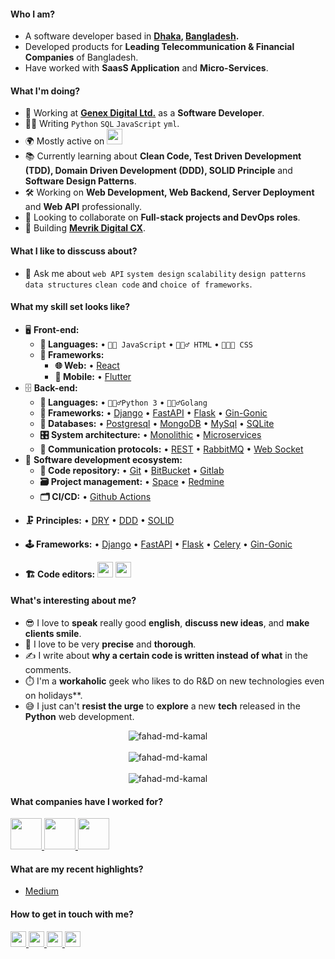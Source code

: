 #### Who I am?
- A software developer based in **[Dhaka](https://en.wikipedia.org/wiki/Dhaka), [Bangladesh](https://en.wikipedia.org/wiki/Bangladesh).** 
- Developed products for **Leading Telecommunication & Financial Companies** of Bangladesh.
- Have worked with **SaasS Application** and **Micro-Services**.
<!-- - Have 3+ years of hands-on experience in **software development** and **Server Deployment** -->

#### What I'm doing?
- 🏢 Working at **[Genex Digital Ltd.](https://genex.digital/)** as a **Software Developer**.
- 👨‍💻 Writing `Python` `SQL` `JavaScript` `yml`.
- 🌍 Mostly active on <a href="https://www.linkedin.com/in/fahad-md-kamal"><img src="https://cdn-icons-png.flaticon.com/512/174/174857.png" height=25></a>
- 📚 Currently learning about **Clean Code, Test Driven Development (TDD), Domain Driven Development (DDD), SOLID Principle** and **Software Design Patterns**.
- 🛠️ Working on **Web Development, Web Backend, Server Deployment** and **Web API** professionally.
- 👯 Looking to collaborate on **Full-stack projects and DevOps roles**.
- 🥰 Building **[Mevrik Digital CX](https://www.mevrik.com/)**.
#### What I like to disscuss about? 
- 💬 Ask me about `web API` `system design` `scalability` `design patterns` `data structures` `clean code` and `choice of frameworks`.
#### What my skill set looks like?
- 🖥 **Front-end:** 
  - **📜 Languages:** • `🧙🏻 JavaScript` • `🧚🏻‍♂️ HTML` • `👨🏻‍🎨 CSS`
  - **🔬 Frameworks:**  
    - **🌐 Web:** • [React](https://reactjs.org/)
    - **📱 Mobile:** • [Flutter](https://flutter.dev/)
- 🗄️ **Back-end:**
  - **📜 Languages:** • `🧙🏻‍♂️Python 3` • `🧙🏻‍♂️Golang`
  - **🔭 Frameworks:** • [Django](https://www.djangoproject.com/) • [FastAPI](https://fastapi.tiangolo.com/) • [Flask](https://fastapi.tiangolo.com/) • [Gin-Gonic](https://gin-gonic.com/) 
  - **💾 Databases:** • [Postgresql](https://www.postgresql.org/) • [MongoDB](https://www.mongodb.com/) • [MySql](https://www.mysql.com/) • [SQLite](https://www.sqlite.org/)
  - **🎛 System architecture:** • [Monolithic](https://microservices.io/patterns/monolithic.html) • [Microservices](https://microservices.io/patterns/microservices.html)
  - **🔌 Communication protocols:** • [REST](https://docs.microsoft.com/en-us/azure/architecture/best-practices/api-design) • [RabbitMQ](https://www.rabbitmq.com/) • [Web Socket](https://developer.mozilla.org/en-US/docs/Web/API/WebSockets_API)
- 🎡 **Software development ecosystem:**
  - **📁 Code repository:** • [Git](https://git-scm.com/) • [BitBucket](https://bitbucket.org/product) • [Gitlab](https://gitlab.com/)
  - **🗃 Project management:** • [Space](https://www.jetbrains.com/space/) • [Redmine](https://www.redmine.org/)
  - **🗂 CI/CD:** • [Github Actions](https://docs.github.com/en/actions)
<!-- - 🧙‍♂️ **Coding pattern & principles:**
  - **⚒ Patterns:**  • [Mediator](https://en.wikipedia.org/wiki/Mediator_pattern) • [Bridge](https://en.wikipedia.org/wiki/Bridge_pattern) • [CQRS](https://en.wikipedia.org/wiki/Command%E2%80%93query_separation#Command_Query_Responsibility_Separation) • [MVVM](https://en.wikipedia.org/wiki/Model%E2%80%93view%E2%80%93viewmodel) • [MVC](https://en.wikipedia.org/wiki/Model%E2%80%93view%E2%80%93controller) • [SAGA](https://microservices.io/patterns/data/saga.html) • [Event Sourcing](https://microservices.io/patterns/data/event-sourcing.html) • [Message Queuing](https://www.cloudamqp.com/blog/what-is-message-queuing.html) -->
<!--   • [ACID](https://en.wikipedia.org/wiki/ACID) -->
  - **🗜 Principles:** • [DRY](https://en.wikipedia.org/wiki/Don%27t_repeat_yourself#:~:text=%22Don%27t%20repeat%20yourself%22,data%20normalization%20to%20avoid%20redundancy.) • [DDD](https://en.wikipedia.org/wiki/Domain-driven_design) • [SOLID](https://www.digitalocean.com/community/conceptual_articles/s-o-l-i-d-the-first-five-principles-of-object-oriented-design)
  - **🕹 Frameworks:** • [Django](https://www.djangoproject.com/) • [FastAPI](https://fastapi.tiangolo.com/) • [Flask](https://fastapi.tiangolo.com/) • [Celery](https://docs.celeryq.dev/en/stable/) • [Gin-Gonic](https://gin-gonic.com/)
  
- **🏗️ Code editors:**
<a href="https://www.jetbrains.com/pycharm/"><img src="https://upload.wikimedia.org/wikipedia/commons/1/1d/PyCharm_Icon.svg" height=25></a> <a href="https://code.visualstudio.com/"><img src="https://seeklogo.com/images/V/visual-studio-code-logo-449D71944F-seeklogo.com.png" height=25></a> 
<!-- <a href="https://visualstudio.microsoft.com/"><img src="https://1000logos.net/wp-content/uploads/2020/08/Visual-Studio-Logo.png" height=25></a> -->
  
#### What's interesting about me?  
  - 😎 I love to **speak** really good **english**, **discuss new ideas**, and **make clients smile**.
  - 🧐 I love to be very **precise** and **thorough**.
  - ✍️ I write about **why a certain code is written instead of what** in the comments.
  - ⏱️ I'm a **workaholic** geek who likes to do R&D on new technologies even on holidays**.
  - 😅 I just can't **resist the urge** to **explore** a new **tech** released in the **Python** web development.


<!--Github Stats-->
<p align="center">  
  <img align="center" src="https://github-readme-stats.vercel.app/api/top-langs?username=fahad-md-kamal&show_icons=true&locale=en&layout=compact" alt="fahad-md-kamal" />
<br>
<br>
<img align="center" src="https://github-readme-stats.vercel.app/api?username=fahad-md-kamal&show_icons=true&locale=en&hide_title=true" alt="fahad-md-kamal" />
<br>
<br>
<img align="center" src="https://github-readme-streak-stats.herokuapp.com/?user=fahad-md-kamal&" alt="fahad-md-kamal" /> 
</p>

#### What companies have I worked for?
<p left="center">
  <a href="https://genex.digital/">
    <img src="https://genex.digital/images/genex-digital.png" height=50>
    </a> 
  <a href="https://www.aleshatech.net/">
    <img src="https://www.aleshatech.net/wp-content/uploads/2021/12/Alesha-Tech-New-Logo.png" height=50> 
  </a>
  <a href="https://dreamarray.com/">
    <img src="https://dreamarray.com/daweb/wp-content/themes/da_wp/images/logo.png" height=50>
  </a>
</p>

#### What are my recent highlights?
- [Medium](https://medium.com/@fahadmdkamal)


#### How to get in touch with me?
<p left="center">
<a href="https://twitter.com/FahadMdKamal" target="_blank">
  <img src="https://img.shields.io/badge/twitter-%231DA1F2.svg?&style=for-the-badge&logo=twitter&logoColor=white" height=25>
</a> 
<a href="https://www.linkedin.com/in/fahad-md-kamal" target="_blank">
  <img src="https://img.shields.io/badge/linkedin-%230077B5.svg?&style=for-the-badge&logo=linkedin&logoColor=white" height=25>
</a> 
<a href="https://www.facebook.com/Anonymus7/" target="_blank">
  <img src="https://img.shields.io/badge/Facebook-1877F2?style=for-the-badge&logo=facebook&logoColor=white" height=25>
</a>
<a href="mailto:faahad.hossain@gmail.com">
  <img src="https://img.shields.io/badge/Gmail-D14836?style=for-the-badge&logo=gmail&logoColor=white" height=25>
</a>
</p>
